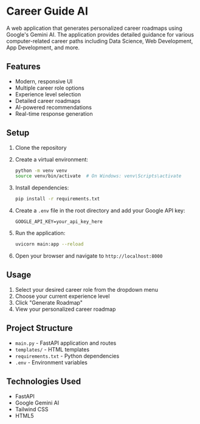 # Career Guide AI

A web application that generates personalized career roadmaps using Google's Gemini AI. The application provides detailed guidance for various computer-related career paths including Data Science, Web Development, App Development, and more.

## Features

- Modern, responsive UI
- Multiple career role options
- Experience level selection
- Detailed career roadmaps
- AI-powered recommendations
- Real-time response generation

## Setup

1. Clone the repository
2. Create a virtual environment:
   ```bash
   python -m venv venv
   source venv/bin/activate  # On Windows: venv\Scripts\activate
   ```

3. Install dependencies:
   ```bash
   pip install -r requirements.txt
   ```

4. Create a `.env` file in the root directory and add your Google API key:
   ```
   GOOGLE_API_KEY=your_api_key_here
   ```

5. Run the application:
   ```bash
   uvicorn main:app --reload
   ```

6. Open your browser and navigate to `http://localhost:8000`

## Usage

1. Select your desired career role from the dropdown menu
2. Choose your current experience level
3. Click "Generate Roadmap"
4. View your personalized career roadmap

## Project Structure

- `main.py` - FastAPI application and routes
- `templates/` - HTML templates
- `requirements.txt` - Python dependencies
- `.env` - Environment variables

## Technologies Used

- FastAPI
- Google Gemini AI
- Tailwind CSS
- HTML5 
